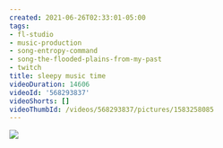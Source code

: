 ```yaml
---
created: 2021-06-26T02:33:01-05:00
tags:
- fl-studio
- music-production
- song-entropy-command
- song-the-flooded-plains-from-my-past
- twitch
title: sleepy music time
videoDuration: 14606
videoId: '568293837'
videoShorts: []
videoThumbId: /videos/568293837/pictures/1583258085
---
```


![](20210626073301.jpg)
